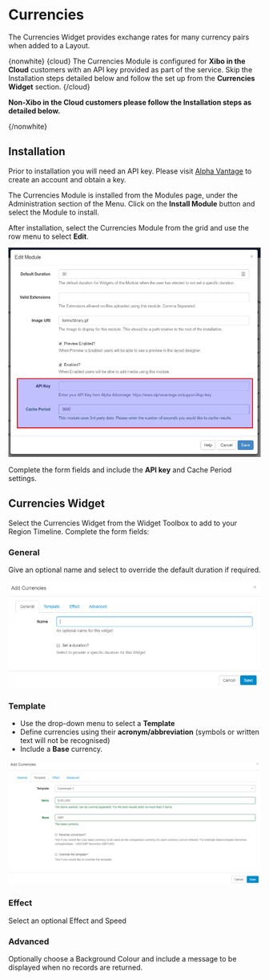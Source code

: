 <!--toc=widgets-->
# Currencies

The Currencies Widget provides exchange rates for many currency pairs when added to a Layout.

{nonwhite}
{cloud}
The Currencies Module is configured for **Xibo in the Cloud** customers with an API key provided as part of the service. Skip the Installation steps detailed below and follow the set up from the **Currencies Widget** section.
{/cloud}

**Non-Xibo in the Cloud customers please follow the Installation steps as detailed below.**

{/nonwhite}

## Installation

Prior to installation you will need an API key. Please visit [Alpha Vantage](https://www.alphavantage.co/support/#api-key) to create an account and obtain a key.

The Currencies Module is installed from the Modules page, under the Administration section of the Menu. Click on the **Install Module** button and select the Module to install.

After installation,  select the Currencies Module from the grid and use the row menu to select **Edit**.

![Currency Settings Form](img/media_currencies_installation.png)

Complete the form fields and include the **API key** and Cache Period settings.

## Currencies Widget

Select the Currencies Widget from the Widget Toolbox to add to your Region Timeline.  Complete the form fields:

### General

Give an optional name and select to override the default duration if required.

![Add Currencies](img/media_currencies_add_general.png)

### Template

- Use the drop-down menu to select a **Template**
- Define currencies using their **acronym/abbreviation** (symbols or written text will not be recognised)
- Include a **Base** currency.

![Add Template](img/media_currencies_add_template.png)



### Effect

Select an optional Effect and Speed

### Advanced

Optionally choose a Background Colour and include a message to be displayed when no records are returned. 

